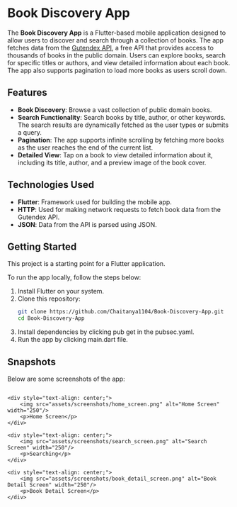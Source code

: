 # Book Discovery App


The **Book Discovery App** is a Flutter-based mobile application designed to allow users to discover and search through a collection of books. The app fetches data from the [Gutendex API](https://gutendex.com/), a free API that provides access to thousands of books in the public domain. Users can explore books, search for specific titles or authors, and view detailed information about each book. The app also supports pagination to load more books as users scroll down.

## Features

- **Book Discovery**: Browse a vast collection of public domain books.
- **Search Functionality**: Search books by title, author, or other keywords. The search results are dynamically fetched as the user types or submits a query.
- **Pagination**: The app supports infinite scrolling by fetching more books as the user reaches the end of the current list.
- **Detailed View**: Tap on a book to view detailed information about it, including its title, author, and a preview image of the book cover.

## Technologies Used

- **Flutter**: Framework used for building the mobile app.
- **HTTP**: Used for making network requests to fetch book data from the Gutendex API.
- **JSON**: Data from the API is parsed using JSON.


## Getting Started

This project is a starting point for a Flutter application.

To run the app locally, follow the steps below:
1. Install Flutter on your system.
2. Clone this repository:
   ```bash
   git clone https://github.com/Chaitanya1104/Book-Discovery-App.git
   cd Book-Discovery-App
3. Install dependencies by clicking pub get in the pubsec.yaml.
4. Run the app by clicking main.dart file.

## Snapshots

Below are some screenshots of the app:

<div style="display: flex; justify-content: space-between; gap: 20px;">

    <div style="text-align: center;">
        <img src="assets/screenshots/home_screen.png" alt="Home Screen" width="250"/>
        <p>Home Screen</p>
    </div>

    <div style="text-align: center;">
        <img src="assets/screenshots/search_screen.png" alt="Search Screen" width="250"/>
        <p>Searching</p>
    </div>

    <div style="text-align: center;">
        <img src="assets/screenshots/book_detail_screen.png" alt="Book Detail Screen" width="250"/>
        <p>Book Detail Screen</p>
    </div>

</div>

